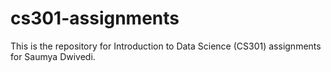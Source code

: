 # cs301-assignments
This is the repository for Introduction to Data Science (CS301) assignments for Saumya Dwivedi.
